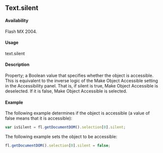 ## Text.silent

#### Availability

Flash MX 2004.

#### Usage

text.silent

#### Description

Property; a Boolean value that specifies whether the object is accessible. This is equivalent to the inverse logic of the Make Object Accessible setting in the Accessibility panel. That is, if silent is true, Make Object Accessible is deselected. If it is false, Make Object Accessible is selected.

#### Example

The following example determines if the object is accessible (a value of false means that it is accessible):

```javascript
var isSilent = fl.getDocumentDOM().selection[0].silent; 
```

The following example sets the object to be accessible:

```javascript
fl.getDocumentDOM().selection[0].silent = false;
```
